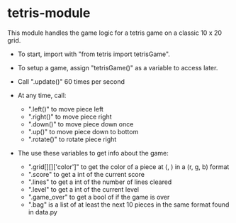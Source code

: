 # tetris-module
This module handles the game logic for a tetris game on a classic 10 x 20 grid.

- To start, import with "from tetris import tetrisGame".

- To setup a game, assign "tetrisGame()" as a variable to access later.

- Call "<game>.update()" 60 times per second
- At any time, call:
	- "<game>.left()" to move piece left
	- "<game>.right()" to move piece right
	- "<game>.down()" to move piece down once
	- "<game>.up()" to move piece down to bottom
	- "<game>.rotate()" to rotate piece right
	
- The use these variables to get info about the game:
	- "<game>.grid[<x>][<y>]['color']" to get the color of a piece at (<x>, <y>) in a (r, g, b) format
	- "<game>.score" to get a int of the current score
	- "<game>.lines" to get a int of the number of lines cleared
	- "<game>.level" to get a int of the current level
	- "<game>.game_over" to get a bool of if the game is over
	- "<game>.bag" is a list of at least the next 10 pieces in the same format found in data.py
